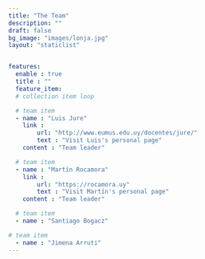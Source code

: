 ```yaml
---
title: "The Team"
description: ""
draft: false
bg_image: "images/lonja.jpg"
layout: "staticlist"


features:
  enable : true
  title : ""
  feature_item:
  # collection item loop

  # team item
  - name : "Luis Jure"
    link : 
        url: "http://www.eumus.edu.uy/docentes/jure/"
        text : "Visit Luis's personal page"   
    content : "Team leader"

  # team item
  - name : "Martín Rocamora"
    link : 
        url: "https://rocamora.uy"
        text : "Visit Martín's personal page"   
    content : "Team leader"

  # team item
  - name : "Santiago Bogacz"

# team item
  - name : "Jimena Arruti"
---
```

